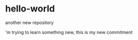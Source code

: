 # hello-world
another new repository


'm  trying to learn something new, this is my new commitment

